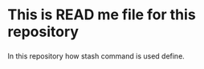 # This is READ me file for this repository

###
 In this repository how stash command is used define.
